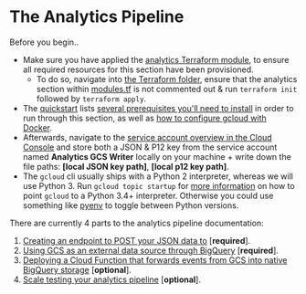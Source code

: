 # The Analytics Pipeline

Before you begin..

- Make sure you have applied the [analytics Terraform module](../../services/terraform/module-analytics), to ensure all required resources for this section have been provisioned.
    + To do so, navigate into [the Terraform folder](../../services/terraform), ensure that the analytics section within [modules.tf](../../services/terraform/modules.tf) is not commented out & run `terraform init` followed by `terraform apply`.
- The [quickstart](../quickstart.md) lists [several prerequisites you'll need to install](../quickstart.md#prerequisites) in order to run through this section, as well as [how to configure gcloud with Docker](../quickstart.md#building-your-service-images).
- Afterwards, navigate to the [service account overview in the Cloud Console](https://console.cloud.google.com/iam-admin/serviceaccounts) and store both a JSON & P12 key from the service account named **Analytics GCS Writer** locally on your machine + write down the file paths: **[local JSON key path]**, **[local p12 key path]**.
- The `gcloud` cli usually ships with a Python 2 interpreter, whereas we will use Python 3. Run `gcloud topic startup` for [more information](https://cloud.google.com/sdk/install) on how to point `gcloud` to a Python 3.4+ interpreter. Otherwise you could use something like [pyenv](https://github.com/pyenv/pyenv) to toggle between Python versions.

There are currently 4 parts to the analytics pipeline documentation:

1. [Creating an endpoint to POST your JSON data to](./1-cloud-endpoint.md) [**required**].
2. [Using GCS as an external data source through BigQuery](./2-bigquery-gcs-external.md) [**required**].
3. [Deploying a Cloud Function that forwards events from GCS into native BigQuery storage](./3-bigquery-cloud-function.md) [**optional**].
4. [Scale testing your analytics pipeline](./4-scale-test.md) [**optional**].
